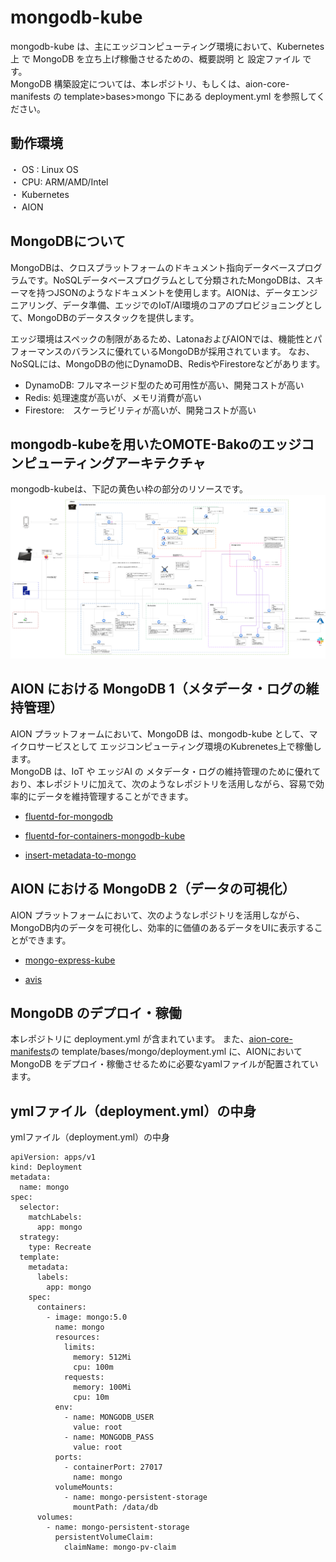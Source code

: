 # mongodb-kube  
mongodb-kube は、主にエッジコンピューティング環境において、Kubernetes 上 で MongoDB を立ち上げ稼働させるための、概要説明 と 設定ファイル です。  
MongoDB 構築設定については、本レポジトリ、もしくは、aion-core-manifests の template>bases>mongo 下にある deployment.yml を参照してください。  

## 動作環境
・ OS : Linux OS  
・ CPU: ARM/AMD/Intel  
・ Kubernetes  
・ AION  

## MongoDBについて
MongoDBは、クロスプラットフォームのドキュメント指向データベースプログラムです。NoSQLデータベースプログラムとして分類されたMongoDBは、スキーマを持つJSONのようなドキュメントを使用します。AIONは、データエンジニアリング、データ準備、エッジでのIoT/AI環境のコアのプロビジョニングとして、MongoDBのデータスタックを提供します。

エッジ環境はスペックの制限があるため、LatonaおよびAIONでは、機能性とパフォーマンスのバランスに優れているMongoDBが採用されています。
なお、NoSQLには、MongoDBの他にDynamoDB、RedisやFirestoreなどがあります。

- DynamoDB: フルマネージド型のため可用性が高い、開発コストが高い
- Redis: 処理速度が高いが、メモリ消費が高い
- Firestore:　スケーラビリティが高いが、開発コストが高い  

## mongodb-kubeを用いたOMOTE-Bakoのエッジコンピューティングアーキテクチャ  
mongodb-kubeは、下記の黄色い枠の部分のリソースです。  
![mongo_omotebako](docs/omotebako_architecture.png)  


## AION における MongoDB 1（メタデータ・ログの維持管理）
AION プラットフォームにおいて、MongoDB は、mongodb-kube として、マイクロサービスとして エッジコンピューティング環境のKubrenetes上で稼働します。   
MongoDB は、IoT や エッジAI の メタデータ・ログの維持管理のために優れており、本レポジトリに加えて、次のようなレポジトリを活用しながら、容易で効率的にデータを維持管理することができます。  

* [fluentd-for-mongodb](https://github.com/latonaio/fluentd-for-mongodb)    

* [fluentd-for-containers-mongodb-kube](https://github.com/latonaio/fluentd-for-containers-mongodb-kube)    

* [insert-metadata-to-mongo](https://github.com/latonaio/insert-metadata-to-mongo)    

## AION における MongoDB 2（データの可視化）  
AION プラットフォームにおいて、次のようなレポジトリを活用しながら、MongoDB内のデータを可視化し、効率的に価値のあるデータをUIに表示することができます。   

* [mongo-express-kube](https://github.com/latonaio/mongo-express-kube)    

* [avis](https://github.com/latonaio/avis)    

## MongoDB のデプロイ・稼働
本レポジトリに deployment.yml が含まれています。
また、[aion-core-manifests](https://github.com/latonaio/aion-core-manifests)の template/bases/mongo/deployment.yml に、AIONにおいて MongoDB をデプロイ・稼働させるために必要なyamlファイルが配置されています。

## ymlファイル（deployment.yml）の中身  
ymlファイル（deployment.yml）の中身  

```      
apiVersion: apps/v1
kind: Deployment
metadata:
  name: mongo
spec:
  selector:
    matchLabels:
      app: mongo
  strategy:
    type: Recreate
  template:
    metadata:
      labels:
        app: mongo
    spec:
      containers:
        - image: mongo:5.0
          name: mongo
          resources:
            limits:
              memory: 512Mi
              cpu: 100m
            requests:
              memory: 100Mi
              cpu: 10m
          env:
            - name: MONGODB_USER
              value: root
            - name: MONGODB_PASS
              value: root
          ports:
            - containerPort: 27017
              name: mongo
          volumeMounts:
            - name: mongo-persistent-storage
              mountPath: /data/db
      volumes:
        - name: mongo-persistent-storage
          persistentVolumeClaim:
            claimName: mongo-pv-claim
```  
